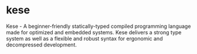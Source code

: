 # kese
Kese - A beginner-friendly statically-typed compiled programming language made for optimized and embedded systems. Kese delivers a strong type system as well as a flexible and robust syntax for ergonomic and decompressed development.
